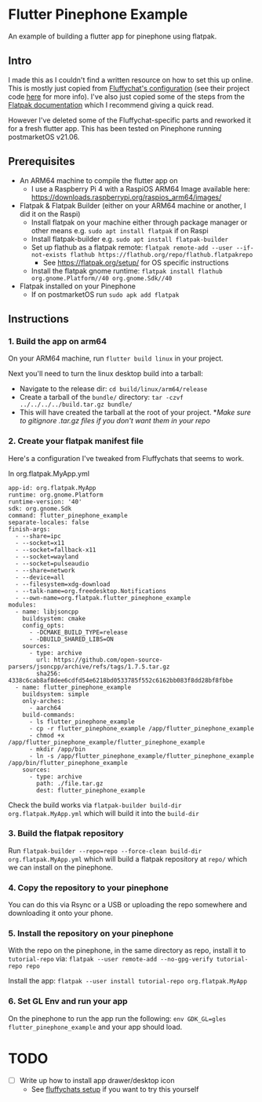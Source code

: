 # Flutter Pinephone Example

An example of building a flutter app for pinephone using flatpak.

## Intro

I made this as I couldn't find a written resource on how to set this up online.
This is mostly just copied from [Fluffychat's configuration](https://github.com/flathub/im.fluffychat.Fluffychat/blob/master/im.fluffychat.Fluffychat.json) 
(see their project code [here](https://gitlab.com/famedly/fluffychat) for more
info). I've also just copied some of the steps from the [Flatpak
documentation](https://docs.flatpak.org/en/latest/first-build.html#build-the-application)
which I recommend giving a quick read.

However I've deleted some of the Fluffychat-specific parts and reworked it for a
fresh flutter app. This has been tested on Pinephone running postmarketOS
v21.06.

## Prerequisites

- An ARM64 machine to compile the flutter app on
  - I use a Raspberry Pi 4 with a RaspiOS ARM64 Image available here: https://downloads.raspberrypi.org/raspios_arm64/images/
- Flatpak & Flatpak Builder (either on your ARM64 machine or another, I did it on the Raspi)
  - Install flatpak on your machine either through package manager or other
    means e.g. `sudo apt install flatpak` if on Raspi
  - Install flatpak-builder e.g. `sudo apt install flatpak-builder`
  - Set up flathub as a flatpak remote: `flatpak remote-add --user --if-not-exists flathub https://flathub.org/repo/flathub.flatpakrepo`
    - See https://flatpak.org/setup/ for OS specific instructions
  - Install the flatpak gnome runtime: `flatpak install flathub org.gnome.Platform//40 org.gnome.Sdk//40`
- Flatpak installed on your Pinephone
  - If on postmarketOS run `sudo apk add flatpak`

## Instructions

### 1. Build the app on arm64

On your ARM64 machine, run `flutter build linux` in your project.

Next you'll need to turn the linux desktop build into a tarball:
  - Navigate to the release dir: `cd build/linux/arm64/release`
  - Create a tarball of the `bundle/` directory: `tar -czvf ../../../../build.tar.gz bundle/`
  - This will have created the tarball at the root of your project. 
    **Make sure to gitignore *.tar.gz files if you don't want them in your repo**


### 2. Create your flatpak manifest file

Here's a configuration I've tweaked from Fluffychats that seems to work.

In org.flatpak.MyApp.yml

```
app-id: org.flatpak.MyApp
runtime: org.gnome.Platform
runtime-version: '40'
sdk: org.gnome.Sdk
command: flutter_pinephone_example
separate-locales: false
finish-args:
  - --share=ipc
  - --socket=x11
  - --socket=fallback-x11
  - --socket=wayland
  - --socket=pulseaudio
  - --share=network
  - --device=all
  - --filesystem=xdg-download
  - --talk-name=org.freedesktop.Notifications
  - --own-name=org.flatpak.flutter_pinephone_example
modules:
  - name: libjsoncpp
    buildsystem: cmake
    config_opts:
      - -DCMAKE_BUILD_TYPE=release
      - -DBUILD_SHARED_LIBS=ON
    sources:
      - type: archive
        url: https://github.com/open-source-parsers/jsoncpp/archive/refs/tags/1.7.5.tar.gz
        sha256: 4338c6cab8af8dee6cdfd54e6218bd0533785f552c6162bb083f8dd28bf8fbbe
  - name: flutter_pinephone_example
    buildsystem: simple
    only-arches:
      - aarch64
    build-commands:
      - ls flutter_pinephone_example
      - cp -r flutter_pinephone_example /app/flutter_pinephone_example
      - chmod +x /app/flutter_pinephone_example/flutter_pinephone_example
      - mkdir /app/bin
      - ln -s /app/flutter_pinephone_example/flutter_pinephone_example /app/bin/flutter_pinephone_example
    sources:
      - type: archive
        path: ./file.tar.gz
        dest: flutter_pinephone_example
```

Check the build works via `flatpak-builder build-dir org.flatpak.MyApp.yml`
which will build it into the `build-dir`

### 3. Build the flatpak repository

Run `flatpak-builder --repo=repo --force-clean build-dir org.flatpak.MyApp.yml`
which will build a flatpak repository at `repo/` which we can install on the pinephone.

### 4. Copy the repository to your pinephone

You can do this via Rsync or a USB or uploading the repo somewhere and
downloading it onto your phone.

### 5. Install the repository on your pinephone

With the repo on the pinephone, in the same directory as repo, install it to `tutorial-repo` via: 
`flatpak --user remote-add --no-gpg-verify tutorial-repo repo`

Install the app: `flatpak --user install tutorial-repo org.flatpak.MyApp`

### 6. Set GL Env and run your app

On the pinephone to run the app run the following: `env GDK_GL=gles
flutter_pinephone_example` and your app should load.


# TODO

- [ ] Write up how to install app drawer/desktop icon
  - See [fluffychats setup](https://github.com/flathub/im.fluffychat.Fluffychat/blob/master/im.fluffychat.Fluffychat.desktop) 
    if you want to try this yourself 






